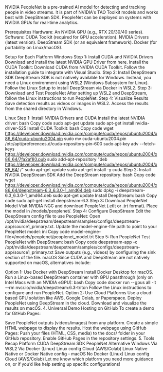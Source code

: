 NVIDIA PeopleNet is a pre-trained AI model for detecting and tracking people in video streams. It is part of NVIDIA's TAO Toolkit models and works best with DeepStream SDK. PeopleNet can be deployed on systems with NVIDIA GPUs for real-time analytics.

Prerequisites
Hardware: An NVIDIA GPU (e.g., RTX 20/30/40 series).
Software:
CUDA Toolkit (required for GPU acceleration).
NVIDIA Drivers (latest version).
DeepStream SDK (or an equivalent framework).
Docker (for portability on Linux/macOS).


Setup for Each Platform
Windows
Step 1: Install CUDA and NVIDIA Drivers
Download and install the latest NVIDIA GPU Driver from here.
Install the CUDA Toolkit:
Download CUDA from NVIDIA CUDA Toolkit.
Follow the installation guide to integrate with Visual Studio.
Step 2: Install DeepStream SDK
DeepStream SDK is not natively available for Windows. Instead, you need a Linux environment using WSL2 (Windows Subsystem for Linux).
Follow the Linux Setup to install DeepStream via Docker in WSL2.
Step 3: Download and Test PeopleNet
After setting up WSL2 and DeepStream, follow the Linux instructions to run PeopleNet.
Step 4: Visualize Results
Save detection results as videos or images in WSL2.
Access the results from the shared directory in Windows.

Linux
Step 1: Install NVIDIA Drivers and CUDA
Install the latest NVIDIA driver:
bash
Copy code
sudo apt-get update
sudo apt-get install nvidia-driver-525
Install CUDA Toolkit:
bash
Copy code
wget https://developer.download.nvidia.com/compute/cuda/repos/ubuntu2004/x86_64/cuda-ubuntu2004.pin
sudo mv cuda-ubuntu2004.pin /etc/apt/preferences.d/cuda-repository-pin-600
sudo apt-key adv --fetch-keys https://developer.download.nvidia.com/compute/cuda/repos/ubuntu2004/x86_64/7fa2af80.pub
sudo add-apt-repository "deb https://developer.download.nvidia.com/compute/cuda/repos/ubuntu2004/x86_64/ /"
sudo apt-get update
sudo apt-get install -y cuda
Step 2: Install NVIDIA DeepStream SDK
Add the DeepStream repository:
bash
Copy code
wget https://developer.download.nvidia.com/compute/cuda/repos/ubuntu2004/x86_64/deepstream-6.3_6.3.0-1_amd64.deb
sudo dpkg -i deepstream-6.3_6.3.0-1_amd64.deb
sudo apt-get update
Install DeepStream:
bash
Copy code
sudo apt-get install deepstream-6.3
Step 3: Download PeopleNet Model
Visit NVIDIA NGC and download PeopleNet (.etlt or .trt format).
Place the model in /models/peoplenet/.
Step 4: Configure DeepStream
Edit the DeepStream config file to use PeopleNet:
Open /opt/nvidia/deepstream/deepstream/samples/configs/deepstream-app/source1_primary.txt.
Update the model-engine-file path to point to your PeopleNet model:
ini
Copy code
model-engine-file=/models/peoplenet/peoplenet_model.trt
Step 5: Run PeopleNet
Test PeopleNet with DeepStream:
bash
Copy code
deepstream-app -c /opt/nvidia/deepstream/deepstream/samples/configs/deepstream-app/source1_primary.txt
Save outputs (e.g., videos) by configuring the sink section of the file.
macOS
Since CUDA and DeepStream are not natively supported on macOS, alternatives include:

Option 1: Use Docker with DeepStream
Install Docker Desktop for macOS.
Run a Linux-based DeepStream container with GPU passthrough (only on Intel Macs with an NVIDIA eGPU):
bash
Copy code
docker run --gpus all -it --rm nvcr.io/nvidia/deepstream:6.3-triton
Follow the Linux instructions to configure and run PeopleNet.
Option 2: Use Cloud Platforms
Use a cloud-based GPU solution like AWS, Google Colab, or Paperspace.
Deploy PeopleNet using DeepStream in the cloud.
Download and visualize the results on macOS.
4. Universal Demo Hosting on GitHub
To create a demo for GitHub Pages:

Save PeopleNet outputs (videos/images) from any platform.
Create a simple HTML webpage to display the results.
Host the webpage using GitHub Pages:
Push your files (HTML, CSS, media) to the docs/ folder in your GitHub repository.
Enable GitHub Pages in the repository settings.
5. Tools Recap
Platform	CUDA	DeepStream SDK	PeopleNet	Alternative
Windows	Via WSL2	Via Docker (Linux)	Linux config	Cloud (AWS/Colab)
Linux	Native	Native or Docker	Native config	-
macOS	No	Docker (Linux)	Linux config	Cloud (AWS/Colab)
Let me know which platform you need more guidance on, or if you’d like help setting up specific configurations!